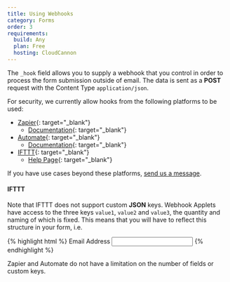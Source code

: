 ```yaml
---
title: Using Webhooks
category: Forms
order: 3
requirements:
  build: Any
  plan: Free
  hosting: CloudCannon
---
```


The `_hook` field allows you to supply a webhook that you control in order to process the form submission outside of email. The data is sent as a **POST** request with the Content Type `application/json`.

For security, we currently allow hooks from the following platforms to be used:

* [Zapier](https://zapier.com/){: target="\_blank"}
  * [Documentation](https://zapier.com/help/webhooks/){: target="\_blank"}
* [Automate](https://automate.io/){: target="\_blank"}
  * [Documentation](https://docs.automate.io/apps/webhooks){: target="\_blank"}
* [IFTTT](https://ifttt.com/){: target="\_blank"}
  * [Help Page](https://help.ifttt.com/hc/en-us/articles/115010230347-The-Webhooks-Service){: target="\_blank"}

If you have use cases beyond these platforms, [send us a message](https://cloudcannon.com/contact/).

#### IFTTT

Note that IFTTT does not support custom **JSON** keys. Webhook Applets have access to the three keys `value1`, `value2` and `value3`, the quantity and naming of which is fixed. This means that you will have to reflect this structure in your form, i.e.

{% highlight html %}
<label>Email Address</label>
<input type="email" name="value1">
{% endhighlight %}

Zapier and Automate do not have a limitation on the number of fields or custom keys.
